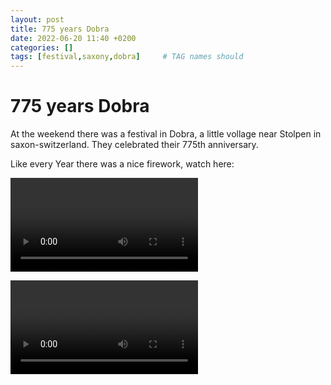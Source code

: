 ```yaml
---
layout: post
title: 775 years Dobra
date: 2022-06-20 11:40 +0200
categories: []
tags: [festival,saxony,dobra]     # TAG names should 
---
```


# 775 years Dobra

At the weekend there was a festival in Dobra, a little vollage near Stolpen in saxon-switzerland. They celebrated their 775th anniversary.

Like every Year there was a nice firework, watch here:

![](//https://photos.thf.ovh/api/photo/output1080vid_BXRbBGMg.mp4?token=9GLl6G3A)


<video src="//https://photos.thf.ovh/api/photo/output1080vid_BXRbBGMg.mp4?token=9GLl6G3A">